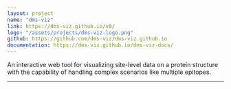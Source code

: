 ```yaml
---
layout: project
name: "dms-viz"
link: https://dms-viz.github.io/v0/
logo: "/assets/projects/dms-viz-logo.png"
github: https://github.com/dms-viz/dms-viz.github.io
documentation: https://dms-viz.github.io/dms-viz-docs/
---
```


An interactive web tool for visualizing site-level data on a protein structure with the capability of handling complex scenarios like multiple epitopes.

---
